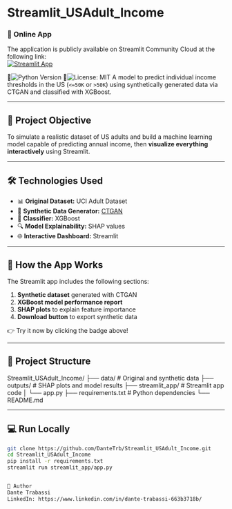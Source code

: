 # Streamlit_USAdult_Income

### 🔗 Online App

The application is publicly available on Streamlit Community Cloud at the following link:  
[![Streamlit App](https://static.streamlit.io/badges/streamlit_badge_black_white.svg)](https://appusadultincome-bqv9cycx8ovr3c2j8kpnn3.streamlit.app)

🐍![Python Version](https://img.shields.io/badge/python-3.11-blue)
📄![License: MIT](https://img.shields.io/badge/License-MIT-yellow.svg)
A model to predict individual income thresholds in the US (`<=50K` or `>50K`) using synthetically generated data via CTGAN and classified with XGBoost.

---

## 🧠 Project Objective

To simulate a realistic dataset of US adults and build a machine learning model capable of predicting annual income, then **visualize everything interactively** using Streamlit.

---

## 🛠️ Technologies Used

- 📊 **Original Dataset:** UCI Adult Dataset  
- 🧬 **Synthetic Data Generator:** [CTGAN](https://sdv.dev/SDV/user_guides/single_table/ctgan.html)  
- 🤖 **Classifier:** XGBoost  
- 🔍 **Model Explainability:** SHAP values  
- 🌐 **Interactive Dashboard:** Streamlit

---

## 🧪 How the App Works

The Streamlit app includes the following sections:

1. **Synthetic dataset** generated with CTGAN  
2. **XGBoost model performance report**  
3. **SHAP plots** to explain feature importance  
4. **Download button** to export synthetic data

👉 Try it now by clicking the badge above!

---

## 📁 Project Structure

Streamlit_USAdult_Income/
├── data/ # Original and synthetic data
├── outputs/ # SHAP plots and model results
├── streamlit_app/ # Streamlit app code
│ └── app.py
├── requirements.txt # Python dependencies
└── README.md


---

## 💻 Run Locally

```bash
git clone https://github.com/DanteTrb/Streamlit_USAdult_Income.git
cd Streamlit_USAdult_Income
pip install -r requirements.txt
streamlit run streamlit_app/app.py


👤 Author
Dante Trabassi
LinkedIn: https://www.linkedin.com/in/dante-trabassi-663b3718b/
